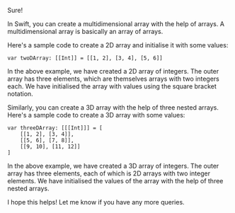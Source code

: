 Sure! 

In Swift, you can create a multidimensional array with the help of arrays. A multidimensional array is basically an array of arrays. 

Here's a sample code to create a 2D array and initialise it with some values:

```
var twoDArray: [[Int]] = [[1, 2], [3, 4], [5, 6]]
```

In the above example, we have created a 2D array of integers. The outer array has three elements, which are themselves arrays with two integers each. We have initialised the array with values using the square bracket notation.

Similarly, you can create a 3D array with the help of three nested arrays. Here's a sample code to create a 3D array with some values:

```
var threeDArray: [[[Int]]] = [
    [[1, 2], [3, 4]],
    [[5, 6], [7, 8]],
    [[9, 10], [11, 12]]
]
```

In the above example, we have created a 3D array of integers. The outer array has three elements, each of which is 2D arrays with two integer elements. We have initialised the values of the array with the help of three nested arrays.

I hope this helps! Let me know if you have any more queries.